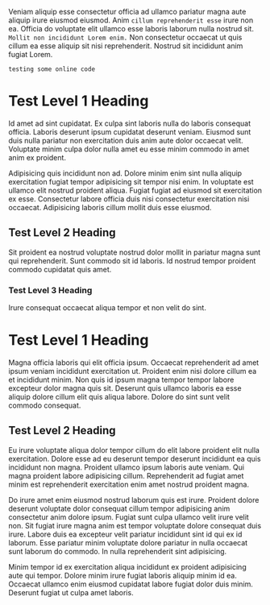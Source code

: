 Veniam aliquip esse consectetur officia ad ullamco pariatur magna aute aliquip irure eiusmod eiusmod. Anim `cillum reprehenderit esse` irure non ea. Officia do voluptate elit ullamco esse laboris laborum nulla nostrud sit. `Mollit non incididunt Lorem enim.` Non consectetur occaecat ut quis cillum ea esse aliquip sit nisi reprehenderit. Nostrud sit incididunt anim fugiat Lorem.

`testing some online code`

# Test Level 1 Heading

Id amet ad sint cupidatat. Ex culpa sint laboris nulla do laboris consequat officia. Laboris deserunt ipsum cupidatat deserunt veniam. Eiusmod sunt duis nulla pariatur non exercitation duis anim aute dolor occaecat velit. Voluptate minim culpa dolor nulla amet eu esse minim commodo in amet anim ex proident.

Adipisicing quis incididunt non ad. Dolore minim enim sint nulla aliquip exercitation fugiat tempor adipisicing sit tempor nisi enim. In voluptate est ullamco elit nostrud proident aliqua. Fugiat fugiat ad eiusmod sit exercitation ex esse. Consectetur labore officia duis nisi consectetur exercitation nisi occaecat. Adipisicing laboris cillum mollit duis esse eiusmod.

## Test Level 2 Heading

Sit proident ea nostrud voluptate nostrud dolor mollit in pariatur magna sunt qui reprehenderit. Sunt commodo sit id laboris. Id nostrud tempor proident commodo cupidatat quis amet.

### Test Level 3 Heading

Irure consequat occaecat aliqua tempor et non velit do sint.

# Test Level 1 Heading

Magna officia laboris qui elit officia ipsum. Occaecat reprehenderit ad amet ipsum veniam incididunt exercitation ut. Proident enim nisi dolore cillum ea et incididunt minim. Non quis id ipsum magna tempor tempor labore excepteur dolor magna quis sit. Deserunt quis ullamco laboris ea esse aliquip dolore cillum elit quis aliqua labore. Dolore do sint sunt velit commodo consequat.

## Test Level 2 Heading

Eu irure voluptate aliqua dolor tempor cillum do elit labore proident elit nulla exercitation. Dolore esse ad eu deserunt tempor deserunt incididunt ea quis incididunt non magna. Proident ullamco ipsum laboris aute veniam. Qui magna proident labore adipisicing cillum. Reprehenderit ad fugiat amet minim est reprehenderit exercitation enim amet nostrud proident magna.

Do irure amet enim eiusmod nostrud laborum quis est irure. Proident dolore deserunt voluptate dolor consequat cillum tempor adipisicing anim consectetur anim dolore ipsum. Fugiat sunt culpa ullamco velit irure velit non. Sit fugiat irure magna anim est tempor voluptate dolore consequat duis irure. Labore duis ea excepteur velit pariatur incididunt sint id qui ex id laborum. Esse pariatur minim voluptate dolore pariatur in nulla occaecat sunt laborum do commodo. In nulla reprehenderit sint adipisicing.

Minim tempor id ex exercitation aliqua incididunt ex proident adipisicing aute qui tempor. Dolore minim irure fugiat laboris aliquip minim id ea. Occaecat ullamco enim eiusmod cupidatat labore fugiat dolor duis minim. Deserunt fugiat ut culpa amet laboris.
